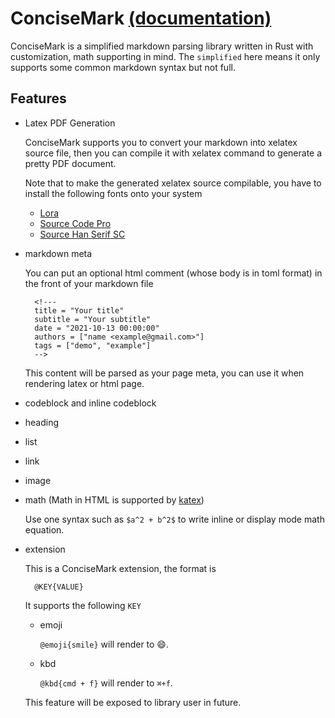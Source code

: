 # ConciseMark [(documentation)](https://docs.rs/concisemark/0.3.1/concisemark/index.html)

ConciseMark is a simplified markdown parsing library written in Rust with customization, math supporting
in mind. The `simplified` here means it only supports some common markdown syntax but not full.

## Features

- Latex PDF Generation

    ConciseMark supports you to convert your markdown into xelatex source file, then you can compile it
    with xelatex command to generate a pretty PDF document.

    Note that to make the generated xelatex source compilable, you have to install the following
    fonts onto your system

    - [Lora](https://fonts.google.com/specimen/Lora)
    - [Source Code Pro](https://fonts.google.com/specimen/Source+Code+Pro?category=Monospace)
    - [Source Han Serif SC](https://github.com/adobe-fonts/source-han-serif/releases)

- markdown meta

    You can put an optional html comment (whose body is in toml format) in the front of your markdown file

        <!---
        title = "Your title"
        subtitle = "Your subtitle"
        date = "2021-10-13 00:00:00"
        authors = ["name <example@gmail.com>"]
        tags = ["demo", "example"]
        -->

    This content will be parsed as your page meta, you can use it when rendering latex or html page.

- codeblock and inline codeblock
- heading
- list
- link
- image
- math (Math in HTML is supported by [katex](https://katex.org/))

    Use one syntax such as `$a^2 + b^2$` to write inline or display mode math equation.

- extension

    This is a ConciseMark extension, the format is

        @KEY{VALUE}

    It supports the following `KEY`

    - emoji

        `@emoji{smile}` will render to 😄.

    - kbd

        `@kbd{cmd + f}` will render to `⌘+f`.

    This feature will be exposed to library user in future.
